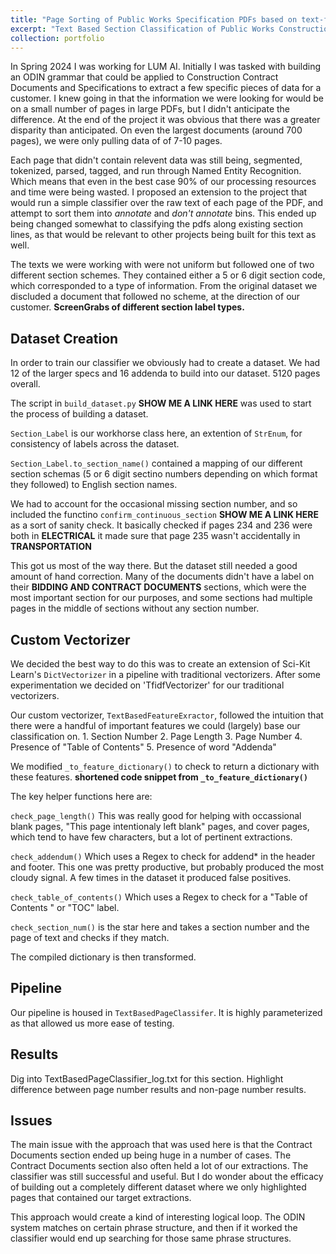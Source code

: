 ```yaml
---
title: "Page Sorting of Public Works Specification PDFs based on text-features"
excerpt: "Text Based Section Classification of Public Works Construction Documents. <br/><img src='/images/classifier-post-image.png'>"
collection: portfolio
---
```


In Spring 2024 I was working for LUM AI. Initially I was tasked with building an ODIN grammar that could be applied to Construction Contract Documents and Specifications to extract a few specific pieces of data for a customer. I knew going in that the information we were looking for would be on a small number of pages in large PDFs, but I didn't anticipate the difference. At the end of the project it was obvious that there was a greater disparity than anticipated. On even the largest documents (around 700 pages), we were only pulling data of of 7-10 pages. 

Each page that didn't contain relevent data was still being, segmented, tokenized, parsed, tagged, and run through Named Entity Recognition. Which means that even in the best case 90% of our processing resources and time were being wasted. I proposed an extension to the project that would run a simple classifier over the raw text of each page of the PDF, and attempt to sort them into *annotate* and *don't annotate* bins. This ended up being changed somewhat to classifying the pdfs along existing section lines, as that would be relevant to other projects being built for this text as well. 

The texts we were working with were not uniform but followed one of two different section schemes. They contained either a 5 or 6 digit section code, which corresponded to a type of information. From the original dataset we discluded a document that followed no scheme, at the direction of our customer.
**ScreenGrabs of different section label types.**

## Dataset Creation
In order to train our classifier we obviously had to create a dataset. We had 12 of the larger specs and 16 addenda to build into our dataset. 5120 pages overall. 

The script in `build_dataset.py` **SHOW ME A LINK HERE** was used to start the process of building a dataset.

`Section_Label` is our workhorse class here, an extention of `StrEnum`, for consistency of labels across the dataset.

`Section_Label.to_section_name()` contained a mapping of our different section schemas (5 or 6 digit sectino numbers depending on which format they followed) to English section names.

We had to account for the occasional missing section number, and so included the functino `confirm_continuous_section` **SHOW ME A LINK HERE** as a sort of sanity check. It basically checked if pages 234 and 236 were both in **ELECTRICAL** it made sure that page 235 wasn't accidentally in **TRANSPORTATION**

This got us most of the way there. But the dataset still needed a good amount of hand correction. Many of the documents didn't have a label on their **BIDDING AND CONTRACT DOCUMENTS** sections, which were the most important section for our purposes, and some sections had multiple pages in the middle of sections without any section number. 

## Custom Vectorizer
We decided the best way to do this was to create an extension of Sci-Kit Learn's `DictVectorizer` in a pipeline with traditional vectorizers. After some experimentation we decided on 'TfidfVectorizer' for our traditional vectorizers. 

Our custom vectorizer, `TextBasedFeatureExractor`, followed the intuition that there were a handful of important features we could (largely) base our classification on.
    1. Section Number
    2. Page Length
    3. Page Number
    4. Presence of "Table of Contents"
    5. Presence of word "Addenda"

We modified `_to_feature_dictionary()` to check to return a dictionary with these features.
**shortened code snippet from `_to_feature_dictionary()`**

The key helper functions here are:
    
`check_page_length()` This was really good for helping with occassional blank pages,   "This page intentionaly left blank" pages, and cover pages, which tend to have few characters, but a lot of pertinent extractions.

`check_addendum()` Which uses a Regex to check for addend* in the header and footer. This one was pretty productive, but probably produced the most cloudy signal. A few times in the dataset it produced false positives.

`check_table_of_contents()` Which uses a Regex to check for a "Table of Contents " or "TOC" label.

`check_section_num()` is the star here and takes a section number and the page of text and checks if they match.

The compiled dictionary is then transformed. 

## Pipeline
Our pipeline is housed in `TextBasedPageClassifer`. It is highly parameterized as that allowed us more ease of testing.

## Results
Dig into TextBasedPageClassifier_log.txt for this section. Highlight difference between page number results and non-page number results.

## Issues
The main issue with the approach that was used here is that the Contract Documents section ended up being huge in a number of cases. The Contract Documents section also often held a lot of our extractions. The classifier was still successful and useful. But I do wonder about the efficacy of building out a completely different dataset where we only highlighted pages that contained our target extractions.

This approach would create a kind of interesting logical loop. The ODIN system matches on certain phrase structure, and then if it worked the classifier would end up searching for those same phrase structures.